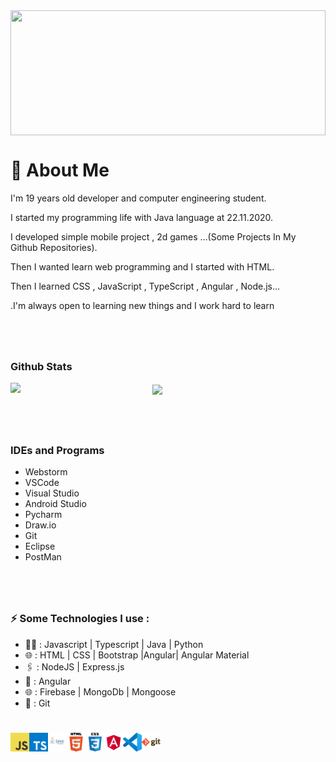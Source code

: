 
<img align="center" width="100%" height="200px" src="https://steamuserimages-a.akamaihd.net/ugc/90473762276794014/D62EEEC2C9AD9E4CBA7A6F01B568CA8C847D8BDA/" />

# 🌱 About Me

  I'm 19 years old developer and computer engineering student.
  
  I started my programming life with Java language at 22.11.2020.
  
  I developed simple mobile project , 2d games ...(Some Projects In My Github Repositories).
  
  Then I wanted learn web programming and I started with HTML.
  
  Then I learned CSS , JavaScript , TypeScript , Angular , Node.js...
  
  .I'm always open to learning new things and I work hard to learn
#   
 
<br />
   
### Github Stats
   
  <img align="left" width="45%" height="auto" src="https://github-readme-stats.vercel.app/api/top-langs?username=AlperenErgul&show_icons=true&locale=en&layout=compact&theme=react&line_height=40" />
   
   <img align="center" width="50%" height="auto" src="https://github-readme-stats-sigma-five.vercel.app/api?username=AlperenErgul&show_icons=true&include_all_commits=true&count_private=true&theme=react&line_height=40" />

  #
  <br />
 
   
   
  
   ### IDEs and Programs
   
   - Webstorm
   - VSCode
   - Visual Studio
   - Android Studio
   - Pycharm
   - Draw.io
   - Git
   - Eclipse
   - PostMan
  
 #
 <br />
 
### ⚡ Some Technologies I use  :
- 🧑‍💻 : Javascript | Typescript | Java | Python
- 🌐 : HTML | CSS | Bootstrap |Angular| Angular Material 
- 🖇️ : NodeJS | Express.js
- 📱 : Angular
- 🌐 : Firebase | MongoDb | Mongoose
- 💽 : Git

#

 <img align="left" alt="JavaScript" width="30px" src="https://raw.githubusercontent.com/github/explore/80688e429a7d4ef2fca1e82350fe8e3517d3494d/topics/javascript/javascript.png" />
 
 <img align="left" alt="HTML" width="30px" src="https://raw.githubusercontent.com/github/explore/80688e429a7d4ef2fca1e82350fe8e3517d3494d/topics/typescript/typescript.png"/>
  
 
<img align="left" alt="HTML" width="30px" src="https://raw.githubusercontent.com/github/explore/80688e429a7d4ef2fca1e82350fe8e3517d3494d/topics/java/java.png"/>
 

<img align="left" alt="HTML" width="30px" src="https://raw.githubusercontent.com/github/explore/80688e429a7d4ef2fca1e82350fe8e3517d3494d/topics/html/html.png"/>

<img align="left" alt="CSS3" width="30px" src="https://raw.githubusercontent.com/github/explore/80688e429a7d4ef2fca1e82350fe8e3517d3494d/topics/css/css.png" />
 
<img align="left" alt="JavaScript" width="30px" src="https://raw.githubusercontent.com/github/explore/80688e429a7d4ef2fca1e82350fe8e3517d3494d/topics/angular/angular.png" />


   
   
  
 
 <img align="left" alt="JavaScript" width="30px" src="https://raw.githubusercontent.com/github/explore/80688e429a7d4ef2fca1e82350fe8e3517d3494d/topics/visual-studio-code/visual-studio-code.png" />

  <img align="left" alt="Git" width="30px" src="https://raw.githubusercontent.com/github/explore/80688e429a7d4ef2fca1e82350fe8e3517d3494d/topics/git/git.png" />
